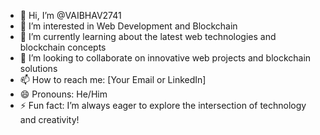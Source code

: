 - 👋 Hi, I’m @VAIBHAV2741
- 👀 I’m interested in Web Development and Blockchain
- 🌱 I’m currently learning about the latest web technologies and blockchain concepts
- 💞️ I’m looking to collaborate on innovative web projects and blockchain solutions
- 📫 How to reach me: [Your Email or LinkedIn]
- 😄 Pronouns: He/Him
- ⚡ Fun fact: I’m always eager to explore the intersection of technology and creativity!

<!---
VAIBHAV2741/VAIBHAV2741 is a ✨ special ✨ repository because its `README.md` (this file) appears on your GitHub profile.
You can click the Preview link to take a look at your changes.
--->
